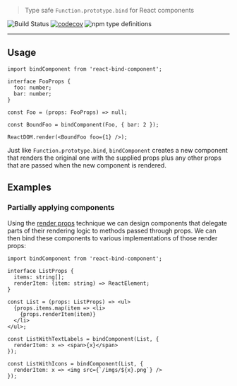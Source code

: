 > Type safe `Function.prototype.bind` for React components

![Build Status](https://github.com/NiGhTTraX/react-bind-component/workflows/Tests/badge.svg) [![codecov](https://codecov.io/gh/NiGhTTraX/react-bind-component/branch/master/graph/badge.svg)](https://codecov.io/gh/NiGhTTraX/react-bind-component) ![npm type definitions](https://img.shields.io/npm/types/react-bind-component.svg)

----


## Usage

```tsx
import bindComponent from 'react-bind-component';

interface FooProps {
  foo: number;
  bar: number;
}

const Foo = (props: FooProps) => null;

const BoundFoo = bindComponent(Foo, { bar: 2 });

ReactDOM.render(<BoundFoo foo={1} />);
```

Just like `Function.prototype.bind`, `bindComponent` creates a new component
that renders the original one with the supplied props plus any other props
that are passed when the new component is rendered.


## Examples

### Partially applying components

Using the [render props](https://reactjs.org/docs/render-props.html)
technique we can design components that delegate parts of their rendering
logic to methods passed through props. We can then bind these components to
various implementations of those render props:

```tsx
import bindComponent from 'react-bind-component';

interface ListProps {
  items: string[];
  renderItem: (item: string) => ReactElement;
}

const List = (props: ListProps) => <ul>
  {props.items.map(item => <li>
    {props.renderItem(item)}
  </li>
</ul>;

const ListWithTextLabels = bindComponent(List, {
  renderItem: x => <span>{x}</span>
});

const ListWithIcons = bindComponent(List, {
  renderItem: x => <img src={`/imgs/${x}.png`} />
});
```
